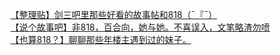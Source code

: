 [【整理贴】剑三吧里那些好看的故事帖和818（&#x00AF;『&#x00AF;）](http://tieba.baidu.com/p/2504852503?see_lz=1&pn=)   
[【说个故事吧】非818，百合向，她与她。不喜误入，文笔略渣勿喷](http://tieba.baidu.com/p/2503469655?see_lz=1&pn=)   
[【也算818？】聊聊那些年楼主遇到过的妹子。](http://tieba.baidu.com/p/2504598153?see_lz=1&pn=)   
